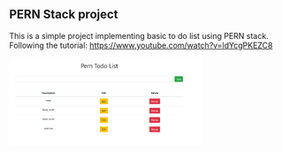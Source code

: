 ## PERN Stack project

This is a simple project implementing basic to do list using PERN stack.
Following the tutorial: https://www.youtube.com/watch?v=ldYcgPKEZC8

<img src="image/cover.png" width="350">